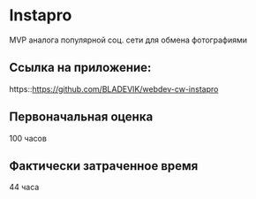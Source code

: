 # Instapro

MVP аналога популярной соц. сети для обмена фотографиями

## Ссылка на приложение:

https::https://github.com/BLADEVIK/webdev-cw-instapro

## Первоначальная оценка

100 часов

## Фактически затраченное время

44 часа
